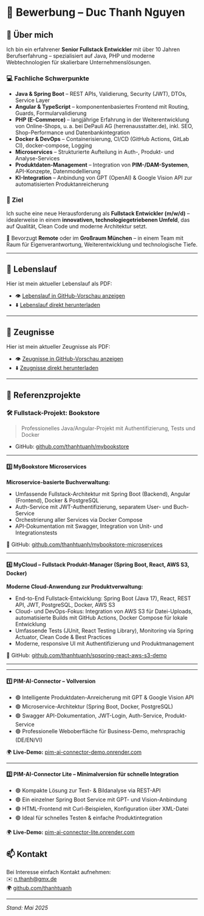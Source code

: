 # 📄 Bewerbung – Duc Thanh Nguyen

## 👤 Über mich

Ich bin ein erfahrener **Senior Fullstack Entwickler** mit über 10 Jahren Berufserfahrung – spezialisiert auf Java, PHP und moderne Webtechnologien für skalierbare Unternehmenslösungen.

### 💻 Fachliche Schwerpunkte

- **Java & Spring Boot** – REST APIs, Validierung, Security (JWT), DTOs, Service Layer
- **Angular & TypeScript** – komponentenbasiertes Frontend mit Routing, Guards, Formularvalidierung
- **PHP (E-Commerce)** – langjährige Erfahrung in der Weiterentwicklung von Online-Shops, u. a. bei DePauli AG (herrenausstatter.de), inkl. SEO, Shop-Performance und Datenbankintegration
- **Docker & DevOps** – Containerisierung, CI/CD (GitHub Actions, GitLab CI), docker-compose, Logging
- **Microservices** – Strukturierte Aufteilung in Auth-, Produkt- und Analyse-Services
- **Produktdaten-Management** – Integration von **PIM-/DAM-Systemen**, API-Konzepte, Datenmodellierung
- **KI-Integration** – Anbindung von GPT (OpenAI) & Google Vision API zur automatisierten Produktanreicherung

### 🎯 Ziel

Ich suche eine neue Herausforderung als **Fullstack Entwickler (m/w/d)** – idealerweise in einem **innovativen, technologiegetriebenen Umfeld**, das auf Qualität, Clean Code und moderne Architektur setzt.

🔎 Bevorzugt **Remote** oder im **Großraum München** – in einem Team mit Raum für Eigenverantwortung, Weiterentwicklung und technologische Tiefe.

---

## 💼 Lebenslauf

Hier ist mein aktueller Lebenslauf als PDF:

- 👁️ [Lebenslauf in GitHub-Vorschau anzeigen](./Lebenslauf.pdf)
- ⬇️ [Lebenslauf direkt herunterladen](./Lebenslauf.pdf)

---

## 💼 Zeugnisse

Hier ist mein aktueller Zeugnisse als PDF:

- 👁️ [Zeugnisse in GitHub-Vorschau anzeigen](./Zeugnisse.pdf)
- ⬇️ [Zeugnisse direkt herunterladen](./Zeugnisse.pdf)

---

## 🚀 Referenzprojekte

### 🛠️ Fullstack-Projekt: Bookstore  
> Professionelles Java/Angular-Projekt mit Authentifizierung, Tests und Docker

- GitHub: [github.com/thanhtuanh/mybookstore](https://github.com/thanhtuanh/mybookstore)

---

#### 3️⃣ MyBookstore Microservices

**Microservice-basierte Buchverwaltung:**
- Umfassende Fullstack-Architektur mit Spring Boot (Backend), Angular (Frontend), Docker & PostgreSQL
- Auth-Service mit JWT-Authentifizierung, separatem User- und Buch-Service
- Orchestrierung aller Services via Docker Compose
- API-Dokumentation mit Swagger, Integration von Unit- und Integrationstests

🔗 GitHub: [github.com/thanhtuanh/mybookstore-microservices](https://github.com/thanhtuanh/mybookstore-microservices)

---

#### 4️⃣ MyCloud – Fullstack Produkt-Manager (Spring Boot, React, AWS S3, Docker)

**Moderne Cloud-Anwendung zur Produktverwaltung:**
- End-to-End Fullstack-Entwicklung: Spring Boot (Java 17), React, REST API, JWT, PostgreSQL, Docker, AWS S3
- Cloud- und DevOps-Fokus: Integration von AWS S3 für Datei-Uploads, automatisierte Builds mit GitHub Actions, Docker Compose für lokale Entwicklung
- Umfassende Tests (JUnit, React Testing Library), Monitoring via Spring Actuator, Clean Code & Best Practices
- Moderne, responsive UI mit Authentifizierung und Produktmanagement

🔗 GitHub: [github.com/thanhtuanh/spspring-react-aws-s3-demo](https://github.com/thanhtuanh/spspring-react-aws-s3-demo)

---
---

#### 1️⃣ PIM-AI-Connector – Vollversion

- 🟢 Intelligente Produktdaten-Anreicherung mit GPT & Google Vision API
- 🟢 Microservice-Architektur (Spring Boot, Docker, PostgreSQL)
- 🟢 Swagger API-Dokumentation, JWT-Login, Auth-Service, Produkt-Service
- 🟢 Professionelle Weboberfläche für Business-Demo, mehrsprachig (DE/EN/VI)

🌍 **Live-Demo:** [pim-ai-connector-demo.onrender.com](https://pim-ai-connector-demo.onrender.com)

---

#### 2️⃣ PIM-AI-Connector Lite – Minimalversion für schnelle Integration

- 🟢 Kompakte Lösung zur Text- & Bildanalyse via REST-API
- 🟢 Ein einzelner Spring Boot Service mit GPT- und Vision-Anbindung
- 🟢 HTML-Frontend mit Curl-Beispielen, Konfiguration über XML-Datei
- 🟢 Ideal für schnelles Testen & einfache Produktintegration

🌍 **Live-Demo:** [pim-ai-connector-lite.onrender.com](https://pim-ai-connector-lite.onrender.com)


## 📫 Kontakt

Bei Interesse einfach Kontakt aufnehmen:  
✉️ n.thanh@gmx.de  
🌍 [github.com/thanhtuanh](https://github.com/thanhtuanh)

---

*Stand: Mai 2025*
